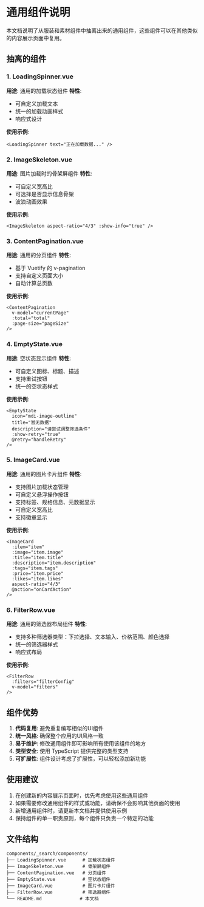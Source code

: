 # 通用组件说明

本文档说明了从服装和素材组件中抽离出来的通用组件，这些组件可以在其他类似的内容展示页面中复用。

## 抽离的组件

### 1. LoadingSpinner.vue
**用途**: 通用的加载状态组件
**特性**:
- 可自定义加载文本
- 统一的加载动画样式
- 响应式设计

**使用示例**:
```vue
<LoadingSpinner text="正在加载数据..." />
```

### 2. ImageSkeleton.vue
**用途**: 图片加载时的骨架屏组件
**特性**:
- 可自定义宽高比
- 可选择是否显示信息骨架
- 波浪动画效果

**使用示例**:
```vue
<ImageSkeleton aspect-ratio="4/3" :show-info="true" />
```

### 3. ContentPagination.vue
**用途**: 通用的分页组件
**特性**:
- 基于 Vuetify 的 v-pagination
- 支持自定义页面大小
- 自动计算总页数

**使用示例**:
```vue
<ContentPagination
  v-model="currentPage"
  :total="total"
  :page-size="pageSize"
/>
```

### 4. EmptyState.vue
**用途**: 空状态显示组件
**特性**:
- 可自定义图标、标题、描述
- 支持重试按钮
- 统一的空状态样式

**使用示例**:
```vue
<EmptyState
  icon="mdi-image-outline"
  title="暂无数据"
  description="请尝试调整筛选条件"
  :show-retry="true"
  @retry="handleRetry"
/>
```

### 5. ImageCard.vue
**用途**: 通用的图片卡片组件
**特性**:
- 支持图片加载状态管理
- 可自定义悬浮操作按钮
- 支持标签、规格信息、元数据显示
- 可自定义宽高比
- 支持徽章显示

**使用示例**:
```vue
<ImageCard
  :item="item"
  :image="item.image"
  :title="item.title"
  :description="item.description"
  :tags="item.tags"
  :price="item.price"
  :likes="item.likes"
  aspect-ratio="4/3"
  @action="onCardAction"
/>
```

### 6. FilterRow.vue
**用途**: 通用的筛选器布局组件
**特性**:
- 支持多种筛选器类型：下拉选择、文本输入、价格范围、颜色选择
- 统一的筛选器样式
- 响应式布局

**使用示例**:
```vue
<FilterRow 
  :filters="filterConfig" 
  v-model="filters"
/>
```

## 组件优势

1. **代码复用**: 避免重复编写相似的UI组件
2. **统一风格**: 确保整个应用的UI风格一致
3. **易于维护**: 修改通用组件即可影响所有使用该组件的地方
4. **类型安全**: 使用 TypeScript 提供完整的类型支持
5. **可扩展性**: 组件设计考虑了扩展性，可以轻松添加新功能

## 使用建议

1. 在创建新的内容展示页面时，优先考虑使用这些通用组件
2. 如果需要修改通用组件的样式或功能，请确保不会影响其他页面的使用
3. 新增通用组件时，请更新本文档并提供使用示例
4. 保持组件的单一职责原则，每个组件只负责一个特定的功能

## 文件结构

```
components/_search/components/
├── LoadingSpinner.vue      # 加载状态组件
├── ImageSkeleton.vue       # 骨架屏组件
├── ContentPagination.vue   # 分页组件
├── EmptyState.vue          # 空状态组件
├── ImageCard.vue           # 图片卡片组件
├── FilterRow.vue           # 筛选器组件
└── README.md              # 本文档
```
